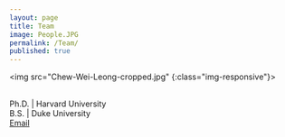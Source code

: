 ```yaml
---
layout: page
title: Team
image: People.JPG
permalink: /Team/
published: true
---
```


<img src="Chew-Wei-Leong-cropped.jpg" {:class="img-responsive"}>
<p><br>Ph.D. | Harvard University <br>B.S. | Duke University <br><a href="mailto:chewwl@gis.a-star.edu.sg">Email</a> </p>
